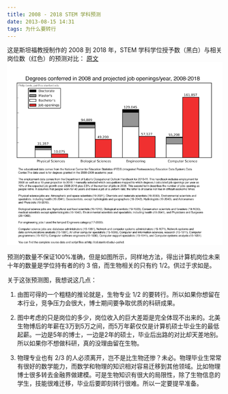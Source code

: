 ```yaml
---
title: 2008 - 2018 STEM 学科预测
date: 2013-08-15 14:31
tags: 为什么要转行
---
```


这是斯坦福教授制作的 2008 到 2018 年，STEM 学科学位授予数（黑白）与相关岗位数（红色）的预测对比：
[原文](http://csl.stanford.edu/~pal/ed/)
![](/images/levis-education-job-opportunities.png)

预测的数量不保证100%准确，但是如图所示，同样地方法，得出计算机岗位未来十年的数量是学位持有者的约 3 倍，而生物相关的只有约 1/2。供过于求如是。

关于这张预测图，我想说这几点：

1. 由图可得的一个粗糙的推论就是，生物专业 1/2 的要转行。所以如果你想留在本行业，竞争压力会很大，博士期间要争取优质的科研成果。 

2. 图中考虑的只是岗位的多少，岗位收入的巨大差距是完全体现不出来的。北美生物博后的年薪在3万到5万之间，而5万年薪仅仅是计算机硕士毕业生的最低起薪。一边是5年的博士，一边是2年的硕士，毕业后出路的对比却天差地别。所以如果你不想做科研，真的没理由留在生物。

3. 物理专业也有 2/3 的人必须离开，岂不是比生物还惨？未必。物理毕业生常常有很好的数学能力，而数学和物理的知识相对容易迁移到其他领域。比如物理博士很多转去金融界做建模。可是生物知识有很大的局限性，除了生物信息的学生，技能很难迁移，毕业后要即刻转行很难。所以一定要提早准备。
